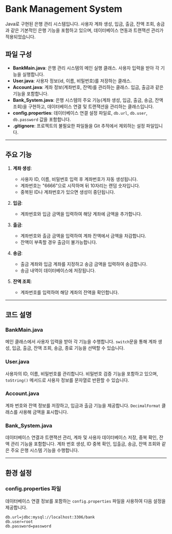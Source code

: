 # Bank Management System

Java로 구현된 은행 관리 시스템입니다. 사용자 계좌 생성, 입금, 출금, 잔액 조회, 송금과 같은 기본적인 은행 기능을 포함하고 있으며, 데이터베이스 연동과 트랜잭션 관리가 적용되었습니다.

## 파일 구성

- **BankMain.java**: 은행 관리 시스템의 메인 실행 클래스. 사용자 입력을 받아 각 기능을 실행합니다.
- **User.java**: 사용자 정보(id, 이름, 비밀번호)를 저장하는 클래스.
- **Account.java**: 계좌 정보(계좌번호, 잔액)를 관리하는 클래스. 입금, 출금과 같은 기능을 포함합니다.
- **Bank_System.java**: 은행 시스템의 주요 기능(계좌 생성, 입금, 출금, 송금, 잔액 조회)을 구현하고, 데이터베이스 연결 및 트랜잭션을 관리하는 클래스입니다.
- **config.properties**: 데이터베이스 연결 설정 파일로, `db.url`, `db.user`, `db.password` 값을 포함합니다.
- **.gitignore**: 프로젝트의 불필요한 파일들을 Git 추적에서 제외하는 설정 파일입니다.

---

## 주요 기능

1. **계좌 생성**:
    - 사용자 ID, 이름, 비밀번호 입력 후 계좌번호가 자동 생성됩니다.
    - 계좌번호는 "6666"으로 시작하며 뒤 10자리는 랜덤 숫자입니다.
    - 중복된 ID나 계좌번호가 있으면 생성이 중단됩니다.

2. **입금**:
    - 계좌번호와 입금 금액을 입력하여 해당 계좌에 금액을 추가합니다.

3. **출금**:
    - 계좌번호와 출금 금액을 입력하여 계좌 잔액에서 금액을 차감합니다.
    - 잔액이 부족할 경우 출금이 불가능합니다.

4. **송금**:
    - 출금 계좌와 입금 계좌를 지정하고 송금 금액을 입력하여 송금합니다.
    - 송금 내역이 데이터베이스에 저장됩니다.

5. **잔액 조회**:
    - 계좌번호를 입력하여 해당 계좌의 잔액을 확인합니다.

---

## 코드 설명

### BankMain.java
메인 클래스에서 사용자 입력을 받아 각 기능을 수행합니다. `switch`문을 통해 계좌 생성, 입금, 출금, 잔액 조회, 송금, 종료 기능을 선택할 수 있습니다.

### User.java
사용자의 ID, 이름, 비밀번호를 관리합니다. 비밀번호 검증 기능을 포함하고 있으며, `toString()` 메서드로 사용자 정보를 문자열로 반환할 수 있습니다.

### Account.java
계좌 번호와 잔액 정보를 저장하고, 입금과 출금 기능을 제공합니다. `DecimalFormat` 클래스를 사용해 금액을 표시합니다.

### Bank_System.java
데이터베이스 연결과 트랜잭션 관리, 계좌 및 사용자 데이터베이스 저장, 중복 확인, 잔액 관리 기능을 포함합니다. 계좌 번호 생성, ID 중복 확인, 입출금, 송금, 잔액 조회와 같은 주요 은행 시스템 기능을 수행합니다.

---

## 환경 설정

### config.properties 파일
데이터베이스 연결 정보를 포함하는 `config.properties` 파일을 사용하여 다음 설정을 제공합니다.

```properties
db.url=jdbc:mysql://localhost:3306/bank
db.user=root
db.password=password
